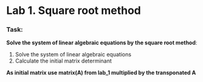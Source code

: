 # Lab 1. Square root method
### Task:
**Solve the system of linear algebraic equations by the square root method**:
1. Solve the system of linear algebraic equations
2. Calculate the initial matrix determinant

**As initial matrix use matrix(A) from lab_1 multiplied by the transponated A**